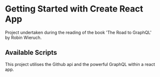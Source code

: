 # Getting Started with Create React App

Project undertaken during the reading of the book 'The Road to GraphQL' by Robin Wieruch.

## Available Scripts

This project utilises the Github api and the powerful GraphQL within a react app.
